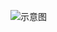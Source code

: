 ![示意图](http://upload-images.jianshu.io/upload_images/944365-06f00eaad88e298c.png?imageMogr2/auto-orient/strip%7CimageView2/2/w/1240)
